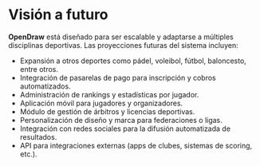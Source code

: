 # Visión a futuro

**OpenDraw** está diseñado para ser escalable y adaptarse a múltiples disciplinas deportivas. Las proyecciones futuras del sistema incluyen:

- Expansión a otros deportes como pádel, voleibol, fútbol, baloncesto, entre otros.  
- Integración de pasarelas de pago para inscripción y cobros automatizados.  
- Administración de rankings y estadísticas por jugador.  
- Aplicación móvil para jugadores y organizadores.  
- Módulo de gestión de árbitros y licencias deportivas.  
- Personalización de diseño y marca para federaciones o ligas.  
- Integración con redes sociales para la difusión automatizada de resultados.  
- API para integraciones externas (apps de clubes, sistemas de scoring, etc.).
